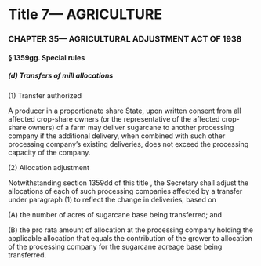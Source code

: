 
# Title 7— AGRICULTURE
### CHAPTER 35— AGRICULTURAL ADJUSTMENT ACT OF 1938
#### § 1359gg. Special rules
##### (d) Transfers of mill allocations

(1) Transfer authorized

A producer in a proportionate share State, upon written consent from all affected crop-share owners (or the representative of the affected crop-share owners) of a farm may deliver sugarcane to another processing company if the additional delivery, when combined with such other processing company’s existing deliveries, does not exceed the processing capacity of the company.

(2) Allocation adjustment

Notwithstanding section 1359dd of this title , the Secretary shall adjust the allocations of each of such processing companies affected by a transfer under paragraph (1) to reflect the change in deliveries, based on

(A) the number of acres of sugarcane base being transferred; and

(B) the pro rata amount of allocation at the processing company holding the applicable allocation that equals the contribution of the grower to allocation of the processing company for the sugarcane acreage base being transferred.
